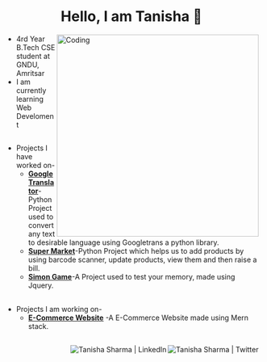 <h1 align="center">Hello, I am Tanisha 👋</h1>
<img align="right" alt="Coding" width="400" src="https://user-images.githubusercontent.com/64729135/176873374-8788bb92-7f79-4c62-bfff-b828536f5ef8.png">



- 4rd Year B.Tech CSE student at GNDU, Amritsar <br />
- I am currently learning Web Develoment <br />


##

- Projects I have worked on- <br />
   - [**Google Translator**](https://github.com/TanishaSharma25/Google-Translator)-Python Project used to convert any text to desirable language using Googletrans a python library. <br />
   - [**Super Market**](https://github.com/TanishaSharma25/Super-Market)-Python Project which helps us to add products by using barcode scanner, update products, view them and then raise a bill. <br />
   - [**Simon Game**](https://github.com/TanishaSharma25/The-Simon-Game)-A Project used to test your memory, made using Jquery. <br />
   
##

- Projects I am working on- <br />
   - [**E-Commerce Website**](https://github.com/TanishaSharma25/Shopper-Ecom-Website) -A E-Commerce Website made using Mern stack. <br />

##

<a href="https://twitter.com/rare_inferno">
<img align="right" alt="Tanisha Sharma | Twitter "src="https://img.icons8.com/fluent/48/000000/twitter.png"/>
</a>
<a href="https://www.linkedin.com/in/tanisha-sharma-718654229/">
<img align="right" alt="Tanisha Sharma | LinkedIn "src="https://img.icons8.com/fluent/48/000000/linkedin.png"/>
</a>
